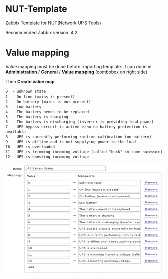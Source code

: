 NUT-Template
============

Zabbix Template for NUT(Network UPS Tools)

Recommended Zabbix version: 4.2

# Value mapping

Value mapping must be done before importing template. It can done in **Administration** / **General** / **Value mapping** (combobox on right side)

Then **Create value map**

	0  - unknown state
	1  - On line (mains is present)
	2  - On battery (mains is not present)
	3  - Low battery
	4  - The battery needs to be replaced
	5  - The battery is charging
	6  - The battery is discharging (inverter is providing load power)
	7  - UPS bypass circuit is active echo no battery protection is available
	8  - UPS is currently performing runtime calibration (on battery)
	9  - UPS is offline and is not supplying power to the load
	10 - UPS is overloaded
	11 - UPS is trimming incoming voltage (called "buck" in some hardware)
	12 - UPS is boosting incoming voltage

![Value mapping](https://raw.githubusercontent.com/floppe/zabbix/master/NUT/valuemapping.png)
